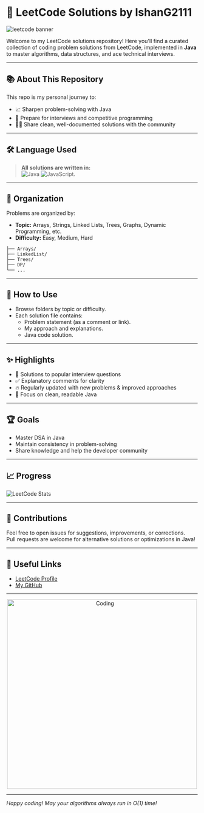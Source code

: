 # 📝 LeetCode Solutions by IshanG2111

![leetcode banner](https://media.giphy.com/media/v1.Y2lkPTc5MGI3NjExaWRvMHZqb2Z6dHd0ZGhzbzN1dGhxZHZhNmJ6bThkNzd4Z2YwZHpqZSZlcD12MV9naWZzX3NlYXJjaCZjdD1n/3o7TKMt1VVNkHV2PaE/giphy.gif)

Welcome to my LeetCode solutions repository! Here you'll find a curated collection of coding problem solutions from LeetCode, implemented in **Java** to master algorithms, data structures, and ace technical interviews.

---

## 📚 About This Repository

This repo is my personal journey to:
- 📈 Sharpen problem-solving with Java
- 💼 Prepare for interviews and competitive programming
- 🧑‍💻 Share clean, well-documented solutions with the community

---

## 🛠️ Language Used

> **All solutions are written in:**  
> ![Java](https://img.shields.io/badge/Java-%23ED8B00.svg?style=for-the-badge&logo=java&logoColor=white)
> ![JavaScript](https://shields.io/badge/JavaScript-F7DF1E?logo=JavaScript&logoColor=000&style=flat-square).

---

## 📂 Organization

Problems are organized by:
- **Topic:** Arrays, Strings, Linked Lists, Trees, Graphs, Dynamic Programming, etc.
- **Difficulty:** Easy, Medium, Hard

```plaintext
├── Arrays/
├── LinkedList/
├── Trees/
├── DP/
└── ...
```

---

## 🚀 How to Use

- Browse folders by topic or difficulty.
- Each solution file contains:
  - Problem statement (as a comment or link).
  - My approach and explanations.
  - Java code solution.

---

## ✨ Highlights

- 🏅 Solutions to popular interview questions
- ✅ Explanatory comments for clarity
- 🔥 Regularly updated with new problems & improved approaches
- 🎯 Focus on clean, readable Java

---

## 🏆 Goals

- Master DSA in Java
- Maintain consistency in problem-solving
- Share knowledge and help the developer community

---

## 📈 Progress

![LeetCode Stats](https://leetcard.jacoblin.cool/Ishan_Ghosh21?theme=dark&font=Waiting%20for%20the%20Sunrise&ext=heatmap)

---

## 🤝 Contributions

Feel free to open issues for suggestions, improvements, or corrections.  
Pull requests are welcome for alternative solutions or optimizations in Java!

---

## 🔗 Useful Links

- [LeetCode Profile](https://leetcode.com/u/Ishan_Ghosh21/)
- [My GitHub](https://github.com/IshanG2111)

---

<p align="center">
  <img src="https://media.giphy.com/media/v1.Y2lkPTc5MGI3NjExZGJxdXE2dWwxeGIyM2xvbnB5Z3pka3lvaGo2bGczN2R1OWl1N2F2eCZlcD12MV9naWZzX3NlYXJjaCZjdD1n/l0MYt5jPR6QX5pnqM/giphy.gif" alt="Coding" width="500"/>
</p>

---

*Happy coding! May your algorithms always run in O(1) time!*
